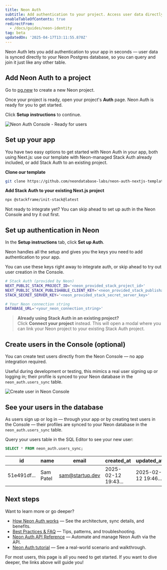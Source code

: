 ```yaml
---
title: Neon Auth
subtitle: Add authentication to your project. Access user data directly in your Postgres database.
enableTableOfContents: true
redirectFrom:
  - /docs/guides/neon-identity
tag: beta
updatedOn: '2025-04-17T13:11:55.870Z'
---
```


Neon Auth lets you add authentication to your app in seconds — user data is synced directly to your Neon Postgres database, so you can query and join it just like any other table.

<FeatureBetaProps feature_name="Neon Auth" />

<Steps>

## Add Neon Auth to a project

Go to [pg.new](https://pg.new) to create a new Neon project.

Once your project is ready, open your project's **Auth** page. Neon Auth is ready for you to get started.

Click **Setup instructions** to continue.

![Neon Auth Console - Ready for users](/docs/guides/enable-neon-auth.png)

## Set up your app

You have two easy options to get started with Neon Auth in your app, both using Next.js: use our template with Neon-managed Stack Auth already included, or add Stack Auth to an existing project.

**Clone our template**

```bash
git clone https://github.com/neondatabase-labs/neon-auth-nextjs-template.git
```

**Add Stack Auth to your existing Next.js project**

```bash
npx @stackframe/init-stack@latest
```

Not ready to integrate yet? You can skip ahead to set up auth in the Neon Console and try it out first.

## Set up authentication in Neon

In the **Setup instructions** tab, click **Set up Auth**.

Neon handles all the setup and gives you the keys you need to add authentication to your app.

You can use these keys right away to integrate auth, or skip ahead to try out user creation in the Console.

```bash shouldWrap
# Stack Auth (provided by Neon)
NEXT_PUBLIC_STACK_PROJECT_ID='<neon_provided_stack_project_id>'
NEXT_PUBLIC_STACK_PUBLISHABLE_CLIENT_KEY='<neon_provided_stack_publishable_client_key>'
STACK_SECRET_SERVER_KEY='<neon_provided_stack_secret_server_key>'

# Your Neon connection string
DATABASE_URL='<your_neon_connection_string>'
```

> **Already using Stack Auth in an existing project?**  
> Click **Connect your project** instead. This will open a modal where you can link your Neon project to your existing Stack Auth project.

## Create users in the Console (optional)

You can create test users directly from the Neon Console — no app integration required.

Useful during development or testing, this mimics a real user signing up or logging in; their profile is synced to your Neon database in the `neon_auth.users_sync` table.

![Create user in Neon Console](/docs/guides/neon_auth_create_user.png)

## See your users in the database

As users sign up or log in — through your app or by creating test users in the Console — their profiles are synced to your Neon database in the `neon_auth.users_sync` table.

Query your users table in the SQL Editor to see your new user:

```sql
SELECT * FROM neon_auth.users_sync;
```

| id          | name      | email           | created_at          | updated_at          | deleted_at | raw_json                     |
| ----------- | --------- | --------------- | ------------------- | ------------------- | ---------- | ---------------------------- |
| 51e491df... | Sam Patel | sam@startup.dev | 2025-02-12 19:43... | 2025-02-12 19:46... | null       | `{"id": "51e491df...", ...}` |

</Steps>

## Next steps

Want to learn more or go deeper?

- [How Neon Auth works](/docs/guides/neon-auth-how-it-works) — See the architecture, sync details, and benefits.
- [Best Practices & FAQ](/docs/guides/neon-auth-best-practices) — Tips, patterns, and troubleshooting.
- [Neon Auth API Reference](/docs/guides/neon-auth-api) — Automate and manage Neon Auth via the API.
- [Neon Auth tutorial](/docs/guides/neon-auth-tutorial) — See a real-world scenario and walkthrough.

For most users, this page is all you need to get started. If you want to dive deeper, the links above will guide you!
